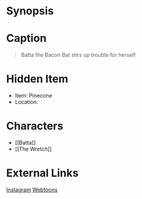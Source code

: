 # Synopsis


# Caption
> Batta the Bacon Bat stirs up trouble for herself

# Hidden Item
* Item: Pinecone
* Location: <spoiler></spoiler>

# Characters
* [[Batta]]
* [[The Wretch]]

# External Links
[Instagram](https://www.instagram.com/p/CQZJ_RRj5UZ/?igshid=YmMyMTA2M2Y=)
[Webtoons](https://www.webtoons.com/en/challenge/twistwood-tales/80-whats-cookin/viewer?title_no=344740&episode_no=86)